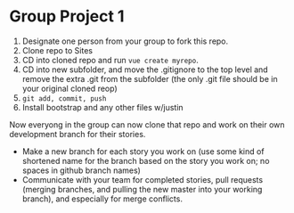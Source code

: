 # Group Project 1

1. Designate one person from your group to fork this repo.
2. Clone repo to Sites
2. CD into cloned repo and run `vue create myrepo`.
3. CD into new subfolder, and move the .gitignore to the top level and remove the extra .git from the subfolder (the only .git file should be in your original cloned reop)
4. `git add, commit, push`
5. Install bootstrap and any other files w/justin


Now everyong in the group can now clone that repo and work on their own development branch for their stories.
- Make a new branch for each story you work on (use some kind of shortened name for the branch based on the story you work on; no spaces in github branch names)
- Communicate with your team for completed stories, pull requests (merging branches, and pulling the new master into your working branch), and especially for merge conflicts.
